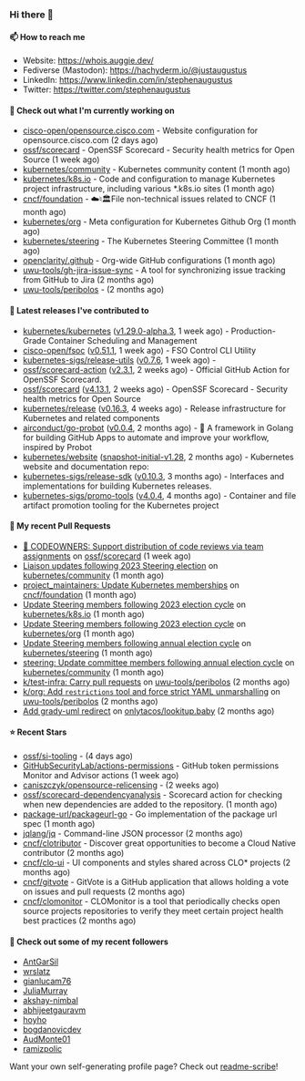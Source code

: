 ### Hi there 👋

#### 📫 How to reach me

- Website: https://whois.auggie.dev/
- Fediverse (Mastodon): https://hachyderm.io/@justaugustus
- LinkedIn: https://www.linkedin.com/in/stephenaugustus
- Twitter: https://twitter.com/stephenaugustus

#### 👷 Check out what I'm currently working on

- [cisco-open/opensource.cisco.com](https://github.com/cisco-open/opensource.cisco.com) - Website configuration for opensource.cisco.com (2 days ago)
- [ossf/scorecard](https://github.com/ossf/scorecard) - OpenSSF Scorecard - Security health metrics for Open Source (1 week ago)
- [kubernetes/community](https://github.com/kubernetes/community) - Kubernetes community content (1 month ago)
- [kubernetes/k8s.io](https://github.com/kubernetes/k8s.io) - Code and configuration to manage Kubernetes project infrastructure, including various *.k8s.io sites (1 month ago)
- [cncf/foundation](https://github.com/cncf/foundation) - ☁️♮🏛File non-technical issues related to CNCF (1 month ago)
- [kubernetes/org](https://github.com/kubernetes/org) - Meta configuration for Kubernetes Github Org (1 month ago)
- [kubernetes/steering](https://github.com/kubernetes/steering) - The Kubernetes Steering Committee (1 month ago)
- [openclarity/.github](https://github.com/openclarity/.github) - Org-wide GitHub configurations (1 month ago)
- [uwu-tools/gh-jira-issue-sync](https://github.com/uwu-tools/gh-jira-issue-sync) - A tool for synchronizing issue tracking from GitHub to Jira (2 months ago)
- [uwu-tools/peribolos](https://github.com/uwu-tools/peribolos) -  (2 months ago)

#### 🔭 Latest releases I've contributed to

- [kubernetes/kubernetes](https://github.com/kubernetes/kubernetes) ([v1.29.0-alpha.3](https://github.com/kubernetes/kubernetes/releases/tag/v1.29.0-alpha.3), 1 week ago) - Production-Grade Container Scheduling and Management
- [cisco-open/fsoc](https://github.com/cisco-open/fsoc) ([v0.51.1](https://github.com/cisco-open/fsoc/releases/tag/v0.51.1), 1 week ago) - FSO Control CLI Utility
- [kubernetes-sigs/release-utils](https://github.com/kubernetes-sigs/release-utils) ([v0.7.6](https://github.com/kubernetes-sigs/release-utils/releases/tag/v0.7.6), 1 week ago) - 
- [ossf/scorecard-action](https://github.com/ossf/scorecard-action) ([v2.3.1](https://github.com/ossf/scorecard-action/releases/tag/v2.3.1), 2 weeks ago) - Official GitHub Action for OpenSSF Scorecard.
- [ossf/scorecard](https://github.com/ossf/scorecard) ([v4.13.1](https://github.com/ossf/scorecard/releases/tag/v4.13.1), 2 weeks ago) - OpenSSF Scorecard - Security health metrics for Open Source
- [kubernetes/release](https://github.com/kubernetes/release) ([v0.16.3](https://github.com/kubernetes/release/releases/tag/v0.16.3), 4 weeks ago) - Release infrastructure for Kubernetes and related components
- [airconduct/go-probot](https://github.com/airconduct/go-probot) ([v0.0.4](https://github.com/airconduct/go-probot/releases/tag/v0.0.4), 2 months ago) - 🤖 A framework in Golang for building GitHub Apps to automate and improve your workflow, inspired by Probot
- [kubernetes/website](https://github.com/kubernetes/website) ([snapshot-initial-v1.28](https://github.com/kubernetes/website/releases/tag/snapshot-initial-v1.28), 2 months ago) - Kubernetes website and documentation repo: 
- [kubernetes-sigs/release-sdk](https://github.com/kubernetes-sigs/release-sdk) ([v0.10.3](https://github.com/kubernetes-sigs/release-sdk/releases/tag/v0.10.3), 3 months ago) - Interfaces and implementations for building Kubernetes releases.
- [kubernetes-sigs/promo-tools](https://github.com/kubernetes-sigs/promo-tools) ([v4.0.4](https://github.com/kubernetes-sigs/promo-tools/releases/tag/v4.0.4), 4 months ago) - Container and file artifact promotion tooling for the Kubernetes project

#### 🔨 My recent Pull Requests

- [:book: CODEOWNERS: Support distribution of code reviews via team assignments](https://github.com/ossf/scorecard/pull/3620) on [ossf/scorecard](https://github.com/ossf/scorecard) (1 week ago)
- [Liaison updates following 2023 Steering election](https://github.com/kubernetes/community/pull/7560) on [kubernetes/community](https://github.com/kubernetes/community) (1 month ago)
- [project_maintainers: Update Kubernetes memberships](https://github.com/cncf/foundation/pull/643) on [cncf/foundation](https://github.com/cncf/foundation) (1 month ago)
- [Update Steering members following 2023 election cycle](https://github.com/kubernetes/k8s.io/pull/5918) on [kubernetes/k8s.io](https://github.com/kubernetes/k8s.io) (1 month ago)
- [Update Steering members following 2023 election cycle](https://github.com/kubernetes/org/pull/4497) on [kubernetes/org](https://github.com/kubernetes/org) (1 month ago)
- [Update Steering members following annual election cycle](https://github.com/kubernetes/steering/pull/274) on [kubernetes/steering](https://github.com/kubernetes/steering) (1 month ago)
- [steering: Update committee members following annual election cycle](https://github.com/kubernetes/community/pull/7558) on [kubernetes/community](https://github.com/kubernetes/community) (1 month ago)
- [k/test-infra: Carry pull requests](https://github.com/uwu-tools/peribolos/pull/258) on [uwu-tools/peribolos](https://github.com/uwu-tools/peribolos) (2 months ago)
- [k/org: Add `restrictions` tool and force strict YAML unmarshalling](https://github.com/uwu-tools/peribolos/pull/257) on [uwu-tools/peribolos](https://github.com/uwu-tools/peribolos) (2 months ago)
- [Add grady-uml redirect](https://github.com/onlytacos/lookitup.baby/pull/10) on [onlytacos/lookitup.baby](https://github.com/onlytacos/lookitup.baby) (2 months ago)

#### ⭐ Recent Stars

- [ossf/si-tooling](https://github.com/ossf/si-tooling) -  (4 days ago)
- [GitHubSecurityLab/actions-permissions](https://github.com/GitHubSecurityLab/actions-permissions) - GitHub token permissions Monitor and Advisor actions (1 week ago)
- [caniszczyk/opensource-relicensing](https://github.com/caniszczyk/opensource-relicensing) -  (2 weeks ago)
- [ossf/scorecard-dependencyanalysis](https://github.com/ossf/scorecard-dependencyanalysis) - Scorecard action for checking when new dependencies are added to the repository.  (1 month ago)
- [package-url/packageurl-go](https://github.com/package-url/packageurl-go) - Go implementation of the package url spec (1 month ago)
- [jqlang/jq](https://github.com/jqlang/jq) - Command-line JSON processor (2 months ago)
- [cncf/clotributor](https://github.com/cncf/clotributor) - Discover great opportunities to become a Cloud Native contributor (2 months ago)
- [cncf/clo-ui](https://github.com/cncf/clo-ui) - UI components and styles shared across CLO* projects (2 months ago)
- [cncf/gitvote](https://github.com/cncf/gitvote) - GitVote is a GitHub application that allows holding a vote on issues and pull requests (2 months ago)
- [cncf/clomonitor](https://github.com/cncf/clomonitor) - CLOMonitor is a tool that periodically checks open source projects repositories to verify they meet certain project health best practices (2 months ago)

#### 👯 Check out some of my recent followers

- [AntGarSil](https://github.com/AntGarSil)
- [wrslatz](https://github.com/wrslatz)
- [gianlucam76](https://github.com/gianlucam76)
- [JuliaMurray](https://github.com/JuliaMurray)
- [akshay-nimbal](https://github.com/akshay-nimbal)
- [abhijeetgauravm](https://github.com/abhijeetgauravm)
- [hoyho](https://github.com/hoyho)
- [bogdanovicdev](https://github.com/bogdanovicdev)
- [AudMonte01](https://github.com/AudMonte01)
- [ramizpolic](https://github.com/ramizpolic)

Want your own self-generating profile page? Check out [readme-scribe](https://github.com/muesli/readme-scribe)!
